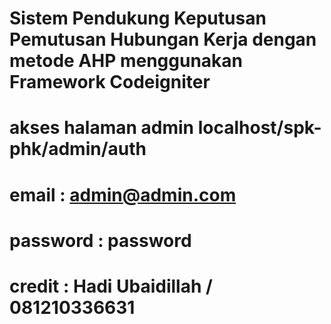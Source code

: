 # Sistem Pendukung Keputusan Pemutusan Hubungan Kerja dengan metode AHP menggunakan Framework Codeigniter
# akses halaman admin localhost/spk-phk/admin/auth
# email : admin@admin.com
# password : password
# credit : Hadi Ubaidillah / 081210336631

<!--
git init && git remote add origin https://github.com/ubaycreative/spk-phk.git
git add * && git commit -m "SPK-PHK" && git push -u origin master && ssh -p 65002 u577519362@153.92.6.22 && cd public_html/spk-phk/ && git pull && exit
-->
